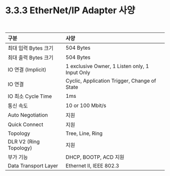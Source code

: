 ﻿# 3.3.3 EtherNet/IP Adapter 사양

<br>


| **구분**                        | **사양**                  |
| :---                            | :---                      |
| 최대 입력 Bytes 크기             | 504 Bytes                 |
| 최대 출력 Bytes 크기             | 504 Bytes                 |
| IO 연결 (Implicit)              | 1 exclusive Owner, 1 Listen only, 1 Input Only |
| IO 연결                         | Cyclic, Application Trigger, Change of State   |
| IO 최소 Cycle Time              | 1ms                       |
| 통신 속도                        | 10 or 100 Mbit/s         |
| Auto Negotiation                | 지원                      |
| Quick Connect                   | 지원                      |
| Topology                        | Tree, Line, Ring          |
| DLR V2 (Ring Topology)          | 지원                      |
| 부가 기능                        | DHCP, BOOTP, ACD  지원    |
| Data Transport Layer            | Ethernet II, IEEE 802.3   |